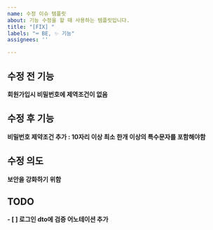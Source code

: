 ```yaml
---
name: 수정 이슈 템플릿
about: 기능 수정을 할 때 사용하는 템플릿입니다.
title: "[FIX] "
labels: "⌨️ BE, ✨ 기능"
assignees: ''

---
```


## 수정 전 기능
**회원가입시 비밀번호에 제역조건이 없음**

## 수정 후 기능
**비밀번호 제약조건 추가 : 10자리 이상 최소 한개 이상의 특수문자를 포함해야함**

## 수정 의도
**보안을 강화하기 위함**

## TODO
**- [ ] 로그인 dto에 검증 어노테이션 추가**
